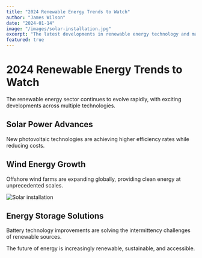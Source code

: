 ```yaml
---
title: "2024 Renewable Energy Trends to Watch"
author: "James Wilson"
date: "2024-01-14"
image: "/images/solar-installation.jpg"
excerpt: "The latest developments in renewable energy technology and market adoption."
featured: true
---
```


# 2024 Renewable Energy Trends to Watch

The renewable energy sector continues to evolve rapidly, with exciting developments across multiple technologies.

## Solar Power Advances

New photovoltaic technologies are achieving higher efficiency rates while reducing costs.

## Wind Energy Growth

Offshore wind farms are expanding globally, providing clean energy at unprecedented scales.

![Solar installation](/images/solar-installation.jpg)

## Energy Storage Solutions

Battery technology improvements are solving the intermittency challenges of renewable sources.

The future of energy is increasingly renewable, sustainable, and accessible.
